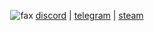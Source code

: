 <p align="center">
  <img src="https://komarev.com/ghpvc/?username=qro&color=lightgrey" alt="fax" width="" height="">
    <a href="https://discord.com/users/630087545312509963">discord</a>
    |
    <a href="https://t.me/purelxw">telegram</a>
    |
    <a href="https://steamcommunity.com/id/lxw20367/">steam</a>
</p>
